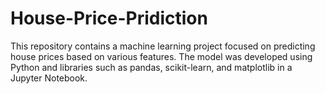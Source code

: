# House-Price-Pridiction
This repository contains a machine learning project focused on predicting house prices based on various features. The model was developed using Python and libraries such as pandas, scikit-learn, and matplotlib in a Jupyter Notebook.
